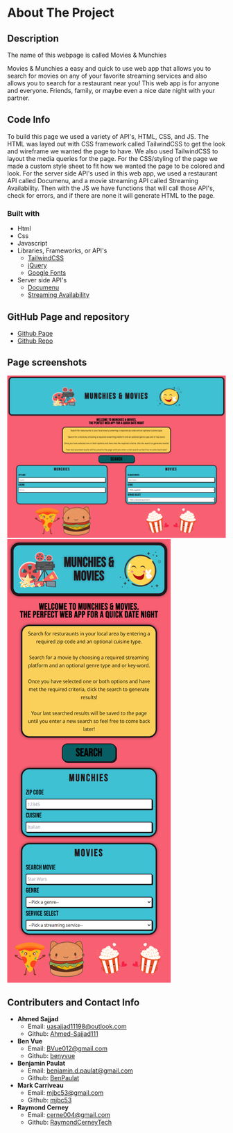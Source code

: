 # About The Project
## Description
The name of this webpage is called Movies & Munchies

Movies & Munchies a easy and quick to use web app that allows you to search for
movies on any of your favorite streaming services and also allows you to search
for a restaurant near you! This web app is for anyone and everyone. Friends, 
family, or maybe even a nice date night with your partner.

## Code Info
To build this page we used a variety of API's, HTML, CSS, and JS. The HTML
was layed out with CSS framework called TailwindCSS to get the look and
wireframe we wanted the page to have. We also used TailwindCSS to layout the
media queries for the page. For the CSS/styling of the page we made a custom 
style sheet to fit how we wanted the page to be colored and look. For the server
side API's used in this web app, we used a restaurant API called Documenu, and a
movie streaming API called Streaming Availability. Then with the JS we have
functions that will call those API's, check for errors, and if there are none
it will generate HTML to the page.

### Built with
* Html
* Css
* Javascript
* Libraries, Frameworks, or API's
    * [TailwindCSS](https://tailwindcss.com/)
    * [jQuery](https://jquery.com/)
    * [Google Fonts](https://fonts.google.com/)
* Server side API's
    * [Documenu](https://documenu.com/)
    * [Streaming Availability](https://rapidapi.com/movie-of-the-night-movie-of-the-night-default/api/streaming-availability)

## GitHub Page and repository
* [Github Page](https://ahmed-sajjad111.github.io/Munchies-and-Movies/)
* [Github Repo](https://github.com/Ahmed-Sajjad111/Munchies-and-Movies)

## Page screenshots
<img src="./assets/page-screenshots/desktop-page-screenshot.png">
<img src="./assets/page-screenshots/mobile-page-screenshot.png">

## Contributers and Contact Info
* <strong>Ahmed Sajjad</strong>
    * Email: uasajjad11198@outlook.com
    * Github: [Ahmed-Sajjad111](https://github.com/Ahmed-Sajjad111)
* <strong>Ben Vue</strong>
    * Email: BVue012@gmail.com
    * Github: [benyvue](https://github.com/benyvue)
* <strong>Benjamin Paulat</strong>
    * Email: benjamin.d.paulat@gmail.com
    * Github: [BenPaulat](https://github.com/BenPaulat)
* <strong>Mark Carriveau</strong>
    * Email: mjbc53@gmail.com
    * Github: [mjbc53](https://github.com/mjbc53)
* <strong>Raymond Cerney</strong>
    * Email: cerne004@gmail.com
    * Github: [RaymondCerneyTech](https://github.com/RaymondCerneyTech)
